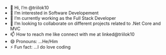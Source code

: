 - 👋 Hi, I’m @triilok10
- 👀 I’m interested in Software Developement
- 🌱 I’m currently working as the Full Stack Developer
- 💞️ I’m looking to collaborate on different projects related to .Net Core and MVC
- 📫 How to reach me like connect with me at linked@triilok10
- 😄 Pronouns: ...He/Him
- ⚡ Fun fact: ...I do love coding

<!---
triilok10/triilok10 is a ✨ special ✨ repository because its `README.md` (this file) appears on your GitHub profile.
You can click the Preview link to take a look at your changes.
--->

